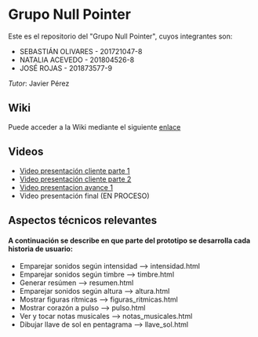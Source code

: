 # Grupo Null Pointer

Este es el repositorio del "Grupo Null Pointer", cuyos integrantes son:

+ SEBASTIÁN OLIVARES - 201721047-8
+ NATALIA ACEVEDO - 201804526-8
+ JOSÉ ROJAS - 201873577-9

*Tutor*: Javier Pérez

## Wiki
Puede acceder a la Wiki mediante el siguiente [enlace](https://gitlab.inf.utfsm.cl/javier.perez/inf225-2023-1-null-pointer/-/wikis/home)

## Videos

+ [Video presentación cliente parte 1](https://aula.usm.cl/mod/resource/view.php?id=4151223)
+ [Video presentación cliente parte 2](https://aula.usm.cl/mod/resource/view.php?id=4151228)
+ [Video presentacion avance 1](HTTPS://YOUTU.BE/Y5VN54HEFK8​)
+ Video presentación final (EN PROCESO)



## Aspectos técnicos relevantes

#### A continuación se describe en que parte del prototipo se desarrolla cada historia de usuario:

* Emparejar sonidos según intensidad --> intensidad.html
* Emparejar sonidos según timbre --> timbre.html
* Generar resúmen --> resumen.html
* Emparejar sonidos según altura --> altura.html 
* Mostrar figuras rítmicas --> figuras_ritmicas.html
* Mostrar corazón a pulso --> pulso.html
* Ver y tocar notas musicales --> notas_musicales.html
* Dibujar llave de sol en pentagrama --> llave_sol.html
